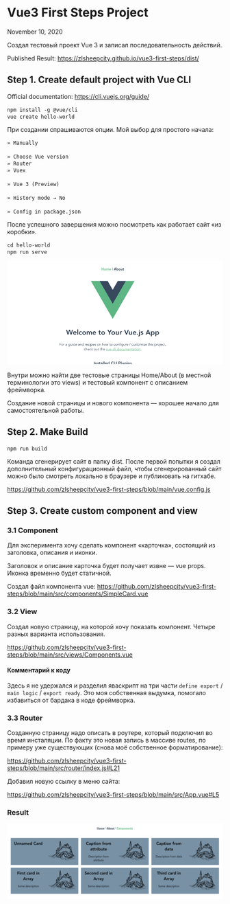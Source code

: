# Vue3 First Steps Project
November 10, 2020

Создал тестовый проект Vue 3
и записал последовательность действий.

Published Result:
https://zlsheepcity.github.io/vue3-first-steps/dist/

## Step 1. Create default project with Vue CLI

Official documentation:
https://cli.vuejs.org/guide/

```
npm install -g @vue/cli
vue create hello-world
```

При создании спрашиваются опции.
Мой выбор для простого начала:

```
» Manually

» Choose Vue version
» Router
» Vuex

» Vue 3 (Preview)

» History mode → No

» Config in package.json
```

После успешного завершения можно посмотреть как работает сайт «из коробки».

```
cd hello-world
npm run serve
```

![Screenshot](docs/screen-001.png)

Внутри можно найти две тестовые страницы Home/About (в местной терминологии это views) и тестовый компонент с описанием фреймворка.

Создание новой страницы и нового компонента — хорошее начало для самостоятельной работы.


## Step 2. Make Build

```
npm run build
```

Команда сгенерирует сайт в папку dist. После первой попытки я создал дополнительный конфигурационный файл, чтобы сгенерированный сайт можно было смотреть локально в браузере и публиковать на гитхабе.

https://github.com/zlsheepcity/vue3-first-steps/blob/main/vue.config.js


## Step 3. Create custom component and view

### 3.1 Component

Для эксперимента хочу сделать компонент «карточка», состоящий из заголовка, описания и иконки.

Заголовок и описание карточка будет получает извне — vue props. Иконка временно будет статичной.

Создал файл компонента vue:
https://github.com/zlsheepcity/vue3-first-steps/blob/main/src/components/SimpleCard.vue

### 3.2 View

Создал новую страницу, на которой хочу показать компонент. Четыре разных варианта использования.

https://github.com/zlsheepcity/vue3-first-steps/blob/main/src/views/Components.vue

#### Комментарий к коду

Здесь я не удержался и разделил яваскрипт на три части `define export` / `main logic` / `export ready`. Это моя собственная выдумка, помогало избавиться от бардака в коде фреймворка.

### 3.3 Router

Созданную страницу надо описать в роутере, который подключил во время инсталяции. По факту это новая запись в массиве routes, по примеру уже существующих (снова моё собственное форматирование):

https://github.com/zlsheepcity/vue3-first-steps/blob/main/src/router/index.js#L21

Добавил новую ссылку в меню сайта:

https://github.com/zlsheepcity/vue3-first-steps/blob/main/src/App.vue#L5

### Result

![Screenshot with cards](docs/screen-002.png)
